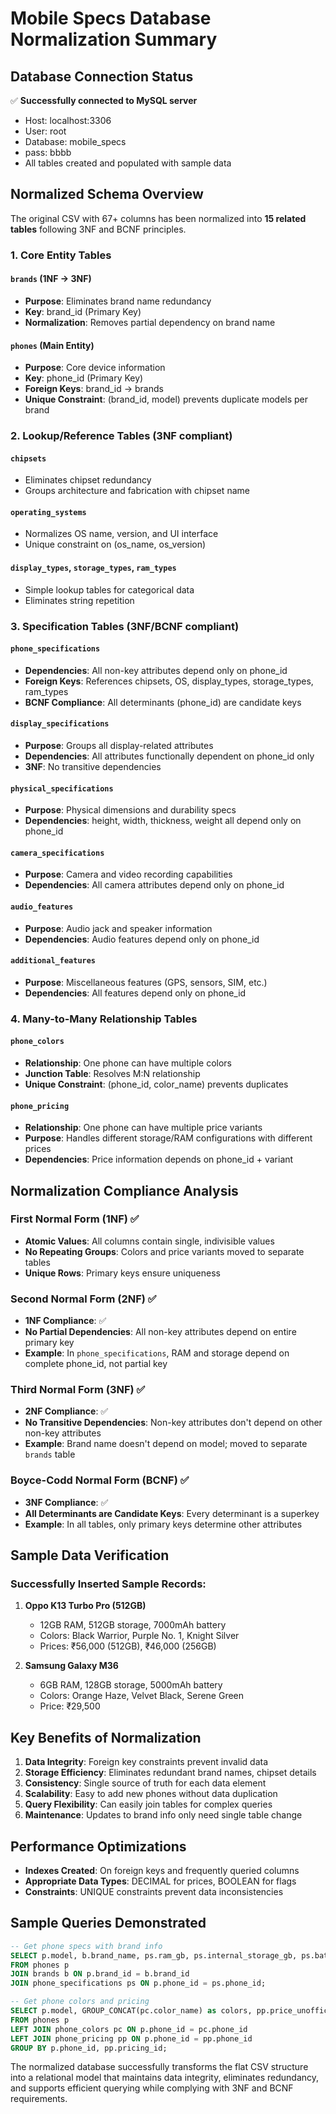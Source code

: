 # Mobile Specs Database Normalization Summary

## Database Connection Status
✅ **Successfully connected to MySQL server**
- Host: localhost:3306
- User: root
- Database: mobile_specs
- pass: bbbb
- All tables created and populated with sample data

## Normalized Schema Overview

The original CSV with 67+ columns has been normalized into **15 related tables** following 3NF and BCNF principles.

### 1. Core Entity Tables

#### `brands` (1NF → 3NF)
- **Purpose**: Eliminates brand name redundancy
- **Key**: brand_id (Primary Key)
- **Normalization**: Removes partial dependency on brand name

#### `phones` (Main Entity)
- **Purpose**: Core device information
- **Key**: phone_id (Primary Key)
- **Foreign Keys**: brand_id → brands
- **Unique Constraint**: (brand_id, model) prevents duplicate models per brand

### 2. Lookup/Reference Tables (3NF compliant)

#### `chipsets`
- Eliminates chipset redundancy
- Groups architecture and fabrication with chipset name

#### `operating_systems`
- Normalizes OS name, version, and UI interface
- Unique constraint on (os_name, os_version)

#### `display_types`, `storage_types`, `ram_types`
- Simple lookup tables for categorical data
- Eliminates string repetition

### 3. Specification Tables (3NF/BCNF compliant)

#### `phone_specifications`
- **Dependencies**: All non-key attributes depend only on phone_id
- **Foreign Keys**: References chipsets, OS, display_types, storage_types, ram_types
- **BCNF Compliance**: All determinants (phone_id) are candidate keys

#### `display_specifications`
- **Purpose**: Groups all display-related attributes
- **Dependencies**: All attributes functionally dependent on phone_id only
- **3NF**: No transitive dependencies

#### `physical_specifications`
- **Purpose**: Physical dimensions and durability specs
- **Dependencies**: height, width, thickness, weight all depend only on phone_id

#### `camera_specifications`
- **Purpose**: Camera and video recording capabilities
- **Dependencies**: All camera attributes depend only on phone_id

#### `audio_features`
- **Purpose**: Audio jack and speaker information
- **Dependencies**: Audio features depend only on phone_id

#### `additional_features`
- **Purpose**: Miscellaneous features (GPS, sensors, SIM, etc.)
- **Dependencies**: All features depend only on phone_id

### 4. Many-to-Many Relationship Tables

#### `phone_colors`
- **Relationship**: One phone can have multiple colors
- **Junction Table**: Resolves M:N relationship
- **Unique Constraint**: (phone_id, color_name) prevents duplicates

#### `phone_pricing`
- **Relationship**: One phone can have multiple price variants
- **Purpose**: Handles different storage/RAM configurations with different prices
- **Dependencies**: Price information depends on phone_id + variant

## Normalization Compliance Analysis

### First Normal Form (1NF) ✅
- **Atomic Values**: All columns contain single, indivisible values
- **No Repeating Groups**: Colors and price variants moved to separate tables
- **Unique Rows**: Primary keys ensure uniqueness

### Second Normal Form (2NF) ✅
- **1NF Compliance**: ✅
- **No Partial Dependencies**: All non-key attributes depend on entire primary key
- **Example**: In `phone_specifications`, RAM and storage depend on complete phone_id, not partial key

### Third Normal Form (3NF) ✅
- **2NF Compliance**: ✅
- **No Transitive Dependencies**: Non-key attributes don't depend on other non-key attributes
- **Example**: Brand name doesn't depend on model; moved to separate `brands` table

### Boyce-Codd Normal Form (BCNF) ✅
- **3NF Compliance**: ✅
- **All Determinants are Candidate Keys**: Every determinant is a superkey
- **Example**: In all tables, only primary keys determine other attributes

## Sample Data Verification

### Successfully Inserted Sample Records:
1. **Oppo K13 Turbo Pro (512GB)**
   - 12GB RAM, 512GB storage, 7000mAh battery
   - Colors: Black Warrior, Purple No. 1, Knight Silver
   - Prices: ₹56,000 (512GB), ₹46,000 (256GB)

2. **Samsung Galaxy M36**
   - 6GB RAM, 128GB storage, 5000mAh battery
   - Colors: Orange Haze, Velvet Black, Serene Green
   - Price: ₹29,500

## Key Benefits of Normalization

1. **Data Integrity**: Foreign key constraints prevent invalid data
2. **Storage Efficiency**: Eliminates redundant brand names, chipset details
3. **Consistency**: Single source of truth for each data element
4. **Scalability**: Easy to add new phones without data duplication
5. **Query Flexibility**: Can easily join tables for complex queries
6. **Maintenance**: Updates to brand info only need single table change

## Performance Optimizations

- **Indexes Created**: On foreign keys and frequently queried columns
- **Appropriate Data Types**: DECIMAL for prices, BOOLEAN for flags
- **Constraints**: UNIQUE constraints prevent data inconsistencies

## Sample Queries Demonstrated

```sql
-- Get phone specs with brand info
SELECT p.model, b.brand_name, ps.ram_gb, ps.internal_storage_gb, ps.battery_capacity 
FROM phones p 
JOIN brands b ON p.brand_id = b.brand_id 
JOIN phone_specifications ps ON p.phone_id = ps.phone_id;

-- Get phone colors and pricing
SELECT p.model, GROUP_CONCAT(pc.color_name) as colors, pp.price_unofficial 
FROM phones p 
LEFT JOIN phone_colors pc ON p.phone_id = pc.phone_id 
LEFT JOIN phone_pricing pp ON p.phone_id = pp.phone_id 
GROUP BY p.phone_id, pp.pricing_id;
```

The normalized database successfully transforms the flat CSV structure into a relational model that maintains data integrity, eliminates redundancy, and supports efficient querying while complying with 3NF and BCNF requirements.